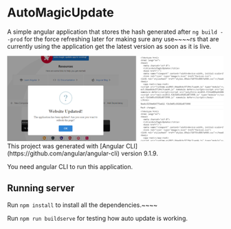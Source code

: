 # AutoMagicUpdate

A simple angular application that stores the hash generated after `ng build --prod` for the force refreshing later for making sure any use~~~~rs that are currently using the application get the latest version as soon as it is live.

<img src="https://raw.githubusercontent.com/Surdok/angular-auto-update/master/src/assets/images/screenshot.png" />
This project was generated with [Angular CLI](https://github.com/angular/angular-cli) version 9.1.9.

You need angular CLI to run this application.

## Running server

Run `npm install` to install all the dependencies.~~~~

Run `npm run buildserve` for testing how auto update is working.
